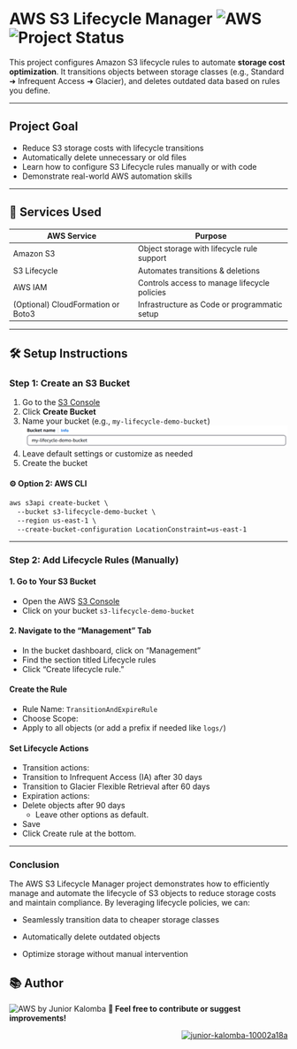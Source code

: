 # AWS S3 Lifecycle Manager ![AWS](https://img.shields.io/badge/Built%20with-AWS-orange?style=flat&logo=amazonaws)![Project Status](https://img.shields.io/badge/status-finished-green)

This project configures Amazon S3 lifecycle rules to automate **storage cost optimization**. It transitions objects between storage classes (e.g., Standard ➜ Infrequent Access ➜ Glacier), and deletes outdated data based on rules you define.

---

## Project Goal

-  Reduce S3 storage costs with lifecycle transitions
-  Automatically delete unnecessary or old files
-  Learn how to configure S3 Lifecycle rules manually or with code
-  Demonstrate real-world AWS automation skills

---

## 🧰 Services Used

| AWS Service     | Purpose                                           |
|-----------------|---------------------------------------------------|
| Amazon S3        | Object storage with lifecycle rule support        |
| S3 Lifecycle     | Automates transitions & deletions                 |
| AWS IAM          | Controls access to manage lifecycle policies      |
| (Optional) CloudFormation or Boto3 | Infrastructure as Code or programmatic setup |

---

## 🛠️ Setup Instructions

###  Step 1: Create an S3 Bucket

1. Go to the [S3 Console](https://s3.console.aws.amazon.com/s3/)
2. Click **Create Bucket**
3. Name your bucket (e.g., `my-lifecycle-demo-bucket`)
   ![image alt](https://github.com/Juniorklb/S3-Lifecycle-Manager/blob/f1d788445f90976cb798cfb5918a8cf7cc5e1073/images/Bucketname.PNG)
5. Leave default settings or customize as needed
6. Create the bucket

#### ⚙️ Option 2: AWS CLI
    aws s3api create-bucket \
      --bucket s3-lifecycle-demo-bucket \
      --region us-east-1 \
      --create-bucket-configuration LocationConstraint=us-east-1


---

###  Step 2: Add Lifecycle Rules (Manually)
#### 1. Go to Your S3 Bucket
-  Open the AWS [S3 Console](https://s3.console.aws.amazon.com/s3/)
-  Click on your bucket ``s3-lifecycle-demo-bucket``
#### 2. Navigate to the “Management” Tab
- In the bucket dashboard, click on “Management”
- Find the section titled Lifecycle rules
- Click “Create lifecycle rule.”
####  Create the Rule
- Rule Name: ``TransitionAndExpireRule``
- Choose Scope:
- Apply to all objects (or add a prefix if needed like ``logs/``)

#### Set Lifecycle Actions
-  Transition actions:
-  Transition to Infrequent Access (IA) after 30 days
-  Transition to Glacier Flexible Retrieval after 60 days
-  Expiration actions:
-  Delete objects after 90 days
     - Leave other options as default.
- Save
- Click Create rule at the bottom.
---

### Conclusion
The AWS S3 Lifecycle Manager project demonstrates how to efficiently manage and automate the lifecycle of S3 objects to reduce storage costs and maintain compliance. By leveraging lifecycle policies, we can:

- Seamlessly transition data to cheaper storage classes

- Automatically delete outdated objects

- Optimize storage without manual intervention


## 📚 Author
![AWS](https://img.shields.io/badge/Built%20with-AWS-orange?style=flat&logo=amazonaws) by Junior Kalomba
**🔗 Feel free to contribute or suggest improvements!** 
<p align="right">
  <a href="https://www.linkedin.com/in/junior-kalomba-10002a18a/" target="_blank">
    <img src="https://raw.githubusercontent.com/rahuldkjain/github-profile-readme-generator/master/src/images/icons/Social/linked-in-alt.svg" alt="junior-kalomba-10002a18a" height="30" width="40"/>  
